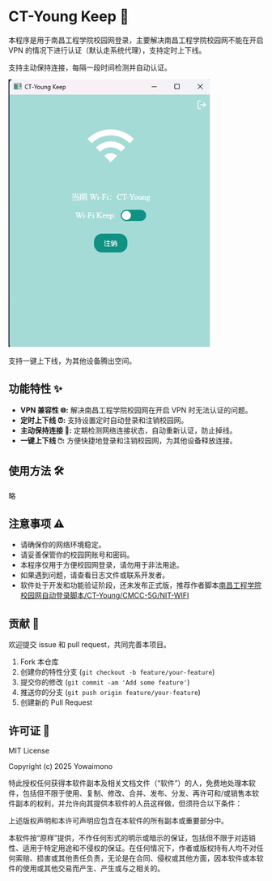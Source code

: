 # CT-Young Keep 🚀

本程序是用于南昌工程学院校园网登录，主要解决南昌工程学院校园网不能在开启 VPN 的情况下进行认证（默认走系统代理），支持定时上下线。

支持主动保持连接，每隔一段时间检测并自动认证。

![alt text](image.png)

支持一键上下线，为其他设备腾出空间。

## 功能特性 ✨

- **VPN 兼容性 🌐:** 解决南昌工程学院校园网在开启 VPN 时无法认证的问题。
- **定时上下线 ⏰:** 支持设置定时自动登录和注销校园网。
- **主动保持连接 📡:** 定期检测网络连接状态，自动重新认证，防止掉线。
- **一键上下线 🖱️:** 方便快捷地登录和注销校园网，为其他设备释放连接。

## 使用方法 🛠️

略

## 注意事项 ⚠️

- 请确保你的网络环境稳定。
- 请妥善保管你的校园网账号和密码。
- 本程序仅用于方便校园网登录，请勿用于非法用途。
- 如果遇到问题，请查看日志文件或联系开发者。
- 软件处于开发和功能验证阶段，还未发布正式版，推荐作者脚本[南昌工程学院校园网自动登录脚本/CT-Young/CMCC-5G/NIT-WIFI](https://greasyfork.org/zh-CN/scripts/499597-%E5%8D%97%E6%98%8C%E5%B7%A5%E7%A8%8B%E5%AD%A6%E9%99%A2%E6%A0%A1%E5%9B%AD%E7%BD%91%E8%87%AA%E5%8A%A8%E7%99%BB%E5%BD%95)

## 贡献 🙌

欢迎提交 issue 和 pull request，共同完善本项目。

1.  Fork 本仓库
2.  创建你的特性分支 (`git checkout -b feature/your-feature`)
3.  提交你的修改 (`git commit -am 'Add some feature'`)
4.  推送你的分支 (`git push origin feature/your-feature`)
5.  创建新的 Pull Request

## 许可证 📄

MIT License

Copyright (c) 2025 Yowaimono

特此授权任何获得本软件副本及相关文档文件（“软件”）的人，免费地处理本软件，包括但不限于使用、复制、修改、合并、发布、分发、再许可和/或销售本软件副本的权利，并允许向其提供本软件的人员这样做，但须符合以下条件：

上述版权声明和本许可声明应包含在本软件的所有副本或重要部分中。

本软件按“原样”提供，不作任何形式的明示或暗示的保证，包括但不限于对适销性、适用于特定用途和不侵权的保证。在任何情况下，作者或版权持有人均不对任何索赔、损害或其他责任负责，无论是在合同、侵权或其他方面，因本软件或本软件的使用或其他交易而产生、产生或与之相关的。
